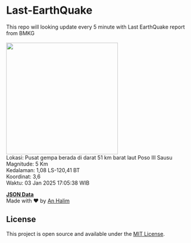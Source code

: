 # Last-EarthQuake
This repo will looking update every 5 minute with Last EarthQuake report from BMKG
<br>
<br>
<img src="undefined" width="300"/>
<br>
Lokasi: Pusat gempa berada di darat 51 km barat laut Poso  III Sausu <br>
Magnitude: 5 Km <br>
Kedalaman: 1,08 LS-120,41 BT <br>
Koordinat: 3,6 <br>
Waktu: 03 Jan 2025 17:05:38 WIB <br>

<a href="./data/data.json">**JSON Data**</a>
<br>
Made with ❤️ by <a href="https://github.com/an-halim">An Halim</a>
## License

This project is open source and available under the [MIT License](LICENSE).
